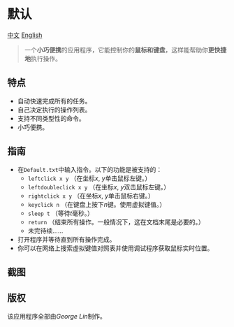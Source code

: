 # 默认
[中文](https://github.com/georgel2020/Default/blob/main/README-CN.md) [English](https://github.com/georgel2020/Default/blob/main/README.md)
> 一个**小巧便携**的应用程序，它能控制你的**鼠标和键盘**，这样能帮助你**更快捷地**执行操作。
## 特点
- 自动快速完成所有的任务。
- 自己决定执行的操作列表。
- 支持不同类型性的命令。
- 小巧便携。
## 指南
- 在`Default.txt`中输入指令。以下的功能是被支持的：
  - `leftclick x y` （在坐标*x*, *y*单击鼠标左键。）
  - `leftdoubleclick x y` （在坐标*x*, *y*双击鼠标左键。）
  - `rightclick x y` （在坐标*x*, *y*单击鼠标右键。）
  - `keyclick n` （在键盘上按下*n*键。使用虚拟键值。）
  - `sleep t` （等待*t*毫秒。）
  - `return` （结束所有操作。一般情况下，这在文档末尾是必要的。）
  - 未完待续……
- 打开程序并等待直到所有操作完成。
- 你可以在网络上搜索虚拟键值对照表并使用调试程序获取鼠标实时位置。
## 截图
## 版权
该应用程序全部由*George Lin*制作。
